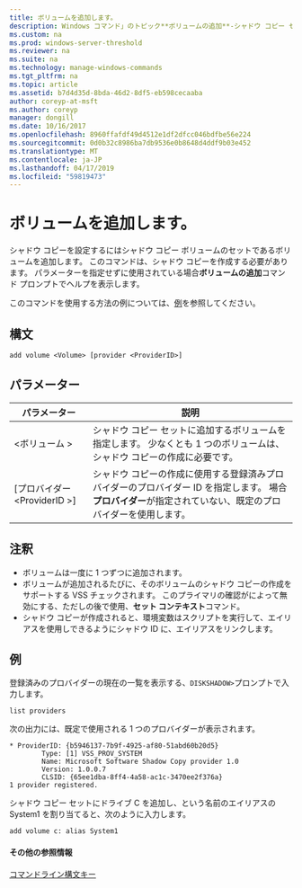 ```yaml
---
title: ボリュームを追加します。
description: Windows コマンド」のトピック**ボリュームの追加**-シャドウ コピー セットは一連のボリューム シャドウ コピーにボリュームを追加します。
ms.custom: na
ms.prod: windows-server-threshold
ms.reviewer: na
ms.suite: na
ms.technology: manage-windows-commands
ms.tgt_pltfrm: na
ms.topic: article
ms.assetid: b7d4d35d-8bda-46d2-8df5-eb598cecaaba
author: coreyp-at-msft
ms.author: coreyp
manager: dongill
ms.date: 10/16/2017
ms.openlocfilehash: 8960ffafdf49d4512e1df2dfcc046bdfbe56e224
ms.sourcegitcommit: 0d0b32c8986ba7db9536e0b8648d4ddf9b03e452
ms.translationtype: MT
ms.contentlocale: ja-JP
ms.lasthandoff: 04/17/2019
ms.locfileid: "59819473"
---
```

# <a name="add-volume"></a>ボリュームを追加します。



シャドウ コピーを設定するにはシャドウ コピー ボリュームのセットであるボリュームを追加します。 このコマンドは、シャドウ コピーを作成する必要があります。 パラメーターを指定せずに使用されている場合**ボリュームの追加**コマンド プロンプトでヘルプを表示します。

このコマンドを使用する方法の例については、[例](#BKMK_examples)を参照してください。

## <a name="syntax"></a>構文

```
add volume <Volume> [provider <ProviderID>]
```

## <a name="parameters"></a>パラメーター

|パラメーター|説明|
|---------|-----------|
|\<ボリューム >|シャドウ コピー セットに追加するボリュームを指定します。 少なくとも 1 つのボリュームは、シャドウ コピーの作成に必要です。|
|[プロバイダー \<ProviderID >]|シャドウ コピーの作成に使用する登録済みプロバイダーのプロバイダー ID を指定します。 場合**プロバイダー**が指定されていない、既定のプロバイダーを使用します。|

## <a name="remarks"></a>注釈

-   ボリュームは一度に 1 つずつに追加されます。
-   ボリュームが追加されるたびに、そのボリュームのシャドウ コピーの作成をサポートする VSS チェックされます。 このプライマリの確認がによって無効にする、ただしの後で使用、**セット コンテキスト**コマンド。
-   シャドウ コピーが作成されると、環境変数はスクリプトを実行して、エイリアスを使用しできるようにシャドウ ID に、エイリアスをリンクします。

## <a name="BKMK_examples"></a>例

登録済みのプロバイダーの現在の一覧を表示する、`DISKSHADOW>`プロンプトで入力します。
```
list providers
```
次の出力には、既定で使用される 1 つのプロバイダーが表示されます。
```
* ProviderID: {b5946137-7b9f-4925-af80-51abd60b20d5}
        Type: [1] VSS_PROV_SYSTEM
        Name: Microsoft Software Shadow Copy provider 1.0
        Version: 1.0.0.7
        CLSID: {65ee1dba-8ff4-4a58-ac1c-3470ee2f376a}
1 provider registered.
```
シャドウ コピー セットにドライブ C を追加し、という名前のエイリアスの System1 を割り当てると、次のように入力します。
```
add volume c: alias System1
```

#### <a name="additional-references"></a>その他の参照情報

[コマンドライン構文キー](command-line-syntax-key.md)